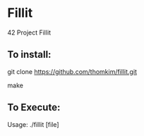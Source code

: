 # Fillit
42 Project Fillit

## To install:

git clone https://github.com/thomkim/fillit.git

make


## To Execute:

Usage: ./fillit [file]
